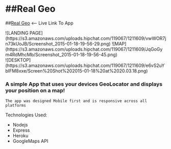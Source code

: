 ##Real Geo
===============

##[Real Geo](http://realgeo.herokuapp.com) <-- Live Link To App

<div style="size: 50%"> ![LANDING PAGE](https://s3.amazonaws.com/uploads.hipchat.com/119067/1211609/vwWOR7jn73kUoJB/Screenshot_2015-01-18-19-56-29.png)
![MAP](https://s3.amazonaws.com/uploads.hipchat.com/119067/1211609/JqGoGym4RdMhcMb/Screenshot_2015-01-18-19-56-45.png)</div>
![DESKTOP](https://s3.amazonaws.com/uploads.hipchat.com/119067/1211609/e6vS2uYbIFM8xxe/Screen%20Shot%202015-01-18%20at%2020.03.18.png)

### A simple App that uses your devices GeoLocator and displays your position on a map!
    The app was designed Mobile first and is responsive across all platforms

Technologies Used:

  - Nodejs
  - Express
  - Heroku
  - GoogleMaps API